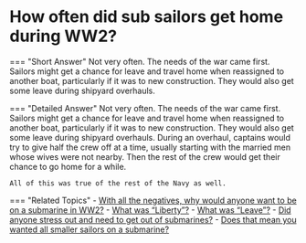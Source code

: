 # How often did sub sailors get home during WW2?


=== "Short Answer"
    Not very often. The needs of the war came first. Sailors might get a chance for leave and travel home when reassigned to another boat, particularly if it was to new construction. They would also get some leave during shipyard overhauls.

=== "Detailed Answer"
    Not very often.  The needs of the war came first.  Sailors might get a chance for leave and travel home when reassigned to another boat, particularly if it was to new construction.  They would also get some leave during shipyard overhauls.  During an overhaul, captains would try to give half the crew off at a time, usually starting with the married men whose wives were not nearby.  Then the rest of the crew would get their chance to go home for a while.

    All of this was true of the rest of the Navy as well.

=== "Related Topics"
    - [With all the negatives, why would anyone want to be on a submarine in WW2?](./with-all-the-negatives-why-would-anyone-want-to-be-on-a-submarine-in-ww2.md)
    - [What was “Liberty”?](./what-was-liberty.md)
    - [What was “Leave”?](./what-was-leave.md)
    - [Did anyone stress out and need to get out of submarines?](./did-anyone-stress-out-and-need-to-get-out-of-submarines.md)
    - [Does that mean you wanted all smaller sailors on a submarine?](./does-that-mean-you-wanted-all-smaller-sailors-on-a-submarine.md)
